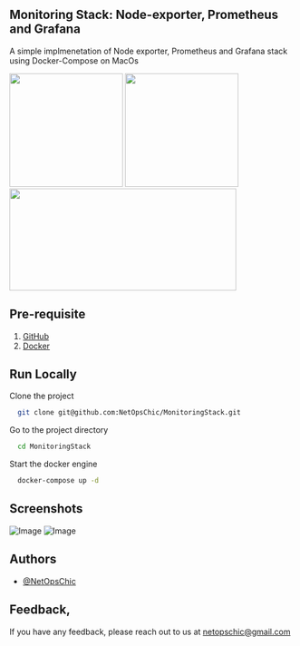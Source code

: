 
## Monitoring Stack: Node-exporter, Prometheus and Grafana

A simple implmenetation of Node exporter, Prometheus and Grafana stack using Docker-Compose on MacOs


<p float="center">
  <img src="img/prometheus.png" width="200">
  <img src="img/grafana.png" width="200">
  <img src="img/docker_compose.webp" height = "180" width="400">
</p>


## Pre-requisite

1. [GitHub](https://docs.github.com/en/desktop/installing-and-authenticating-to-github-desktop/installing-github-desktop)
2. [Docker](https://docs.docker.com/engine/install/)

## Run Locally

Clone the project

```bash
  git clone git@github.com:NetOpsChic/MonitoringStack.git
```

Go to the project directory

```bash
  cd MonitoringStack
```

Start the docker engine

```bash
  docker-compose up -d
```
## Screenshots

![Image](img/ss3.png)
![Image](img/ss2.png)

## Authors

- [@NetOpsChic](https://github.com/NetOpsChic)

## Feedback‚

If you have any feedback, please reach out to us at netopschic@gmail.com

